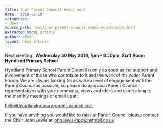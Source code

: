 ```yaml
---
title: Your Parent Council needs you!
date: '2018-05-10'
categories:
- News
source_path: news/your-parent-council-needs-you-8/index.html
extracted_mode: article
author: admin
layout: news_article
---
```

Next meeting:&nbsp; **Wednesday 30 May 2018, 7pm – 8.30pm, Staff Room, Hyndland Primary School**

Hyndland Primary School Parent Council is only as good as the support and involvement of those who contribute to it and the work of the wider Parent Forum. We are always looking for as wide a level of engagement with the Parent Council as possible, so please do approach Parent Council representatives with your comments, views and ideas and come along to the monthly meetings or email us at:

[hello@hyndlandprimary.parent-council.scot](mailto:hello@hyndlandprimary.parent-council.scot)

If you have anything you would like to raise at Parent Council please contact the Chair John Lewis at [john.lewis-hpc@hotmail.co.uk](mailto:john.lewis-hpc@hotmail.co.uk)
